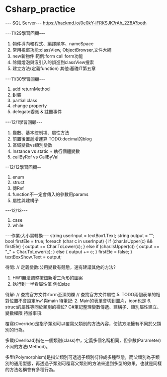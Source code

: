 # Csharp_practice

--- SQL Server---
https://hackmd.io/0e0kY-iFRKSJK7rAh_2Z8A?both

---11/29學習回顧---
1. 物件導向和程式、編譯順序、nameSpace
2. 常用視窗功能:classView, ObjectBrowser,文件大綱
3. new新物件 範例:form call form功能
4. 除錯燈泡與沒引入的誤進到classView搜索
5. 建立方法(定義function)
其他:基礎IT第五章

---11/30學習回顧---
1. add returnMethod
2. 封裝
3. partial class
4. change property
5. delegate委派 & 註冊事件


---12/1學習回顧---
1. 變數、基本控制項、屬性方法
2. 前置後置遞增運算
TODO:decimal的blog
3. 區域變數vs類別變數
4. Instance vs static + 執行個體變數
5. callByRef vs CallByVal

--12/12學習回顧--
1. enum
2. struct
3. 傳Ref
4. function不一定會傳入的參數用params
5. 屬性與建構子


---12/13---
1. case
2. while


---作業:大小寫轉換---
            string userInput = textBox1.Text;
            string output = "";
            bool firstEle = true;
            foreach (char c in userInput)
            {
                if (char.IsUpper(c) && firstEle) {
                    output += Char.ToLower(c);
                }
                else if (char.IsUpper(c)) 
                {
                    output += "_" + Char.ToLower(c);
                }
                else {
                    output += c;
                }
                firstEle = false;
            }
            textBoxShow.Text = output;




待問:
// 定義變數:公用變數有競態，還有建議其他的方法?
1. HW1無法調整按鈕新增三角形的圖案
4. 執行到一半看屬性值 例如size


待解:
// 查找官方文件:form至頂閃爍
// 查找官方文件屬性:5. TODO兩個表單的相對位置不會設定hw1與main
待筆記:
2. Main的表單會切到圖片，icon也是
6. struct的屬性等同於類別的欄位?
C#筆記整理變數傳遞、建構子、類別屬性建立、變數權限
待辦事項:



覆寫(Override)是指子類別可以覆寫父類別的方法內容，使該方法擁有不同於父類別的行為。

多載(Overload)指在一個類別(class)中，定義多個名稱相同，但參數(Parameter)不同的方法(Method)。

多型(Polymorphism)是指父類別可透過子類別衍伸成多種型態，而父類別為子類別的通用型態，再透過子類別可覆寫父類別的方法來達到多型的效果，也就是同樣的方法名稱會有多種行為。


